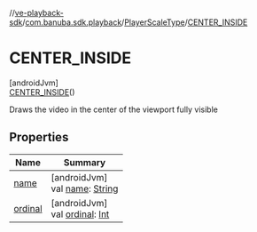 //[ve-playback-sdk](../../../../index.md)/[com.banuba.sdk.playback](../../index.md)/[PlayerScaleType](../index.md)/[CENTER_INSIDE](index.md)

# CENTER_INSIDE

[androidJvm]\
[CENTER_INSIDE](index.md)()

Draws the video in the center of the viewport fully visible

## Properties

| Name | Summary |
|---|---|
| [name](../../../com.banuba.sdk.playback.internal.avplayer.audio/-a-v-player-audio-output-type/-a-u-d-i-o_-t-r-a-c-k/index.md#-372974862%2FProperties%2F1203721431) | [androidJvm]<br>val [name](../../../com.banuba.sdk.playback.internal.avplayer.audio/-a-v-player-audio-output-type/-a-u-d-i-o_-t-r-a-c-k/index.md#-372974862%2FProperties%2F1203721431): [String](https://kotlinlang.org/api/latest/jvm/stdlib/kotlin/-string/index.html) |
| [ordinal](../../../com.banuba.sdk.playback.internal.avplayer.audio/-a-v-player-audio-output-type/-a-u-d-i-o_-t-r-a-c-k/index.md#-739389684%2FProperties%2F1203721431) | [androidJvm]<br>val [ordinal](../../../com.banuba.sdk.playback.internal.avplayer.audio/-a-v-player-audio-output-type/-a-u-d-i-o_-t-r-a-c-k/index.md#-739389684%2FProperties%2F1203721431): [Int](https://kotlinlang.org/api/latest/jvm/stdlib/kotlin/-int/index.html) |
